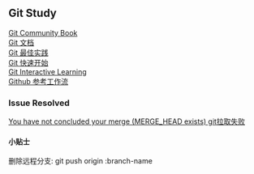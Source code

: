 ## Git Study
[Git Community Book](http://gitbook.liuhui998.com/)</br>
[Git 文档](http://git-scm.com/book/en)</br>
[Git 最佳实践](https://www.atlassian.com/git/)</br>
[Git 快速开始](http://rogerdudler.github.io/git-guide/)</br>
[Git Interactive Learning](http://pcottle.github.io/learnGitBranching/?demo)</br>
[Github 参考工作流](https://github.com/vincenthou/vincenthou.github.io/issues/1)</br>

### Issue Resolved
[You have not concluded your merge (MERGE_HEAD exists) git拉取失败](http://yijiebuyi.com/blog/5b55eb51ad49ce41e2de9c85dd4513ca.html)</br>

#### 小贴士
删除远程分支: git push origin :branch-name</br>
